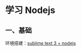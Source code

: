 # 学习 Nodejs

## 一、基础
环境搭建：[sublime text 3 + nodejs](http://www.cnblogs.com/historymemory/p/6378542.html)
